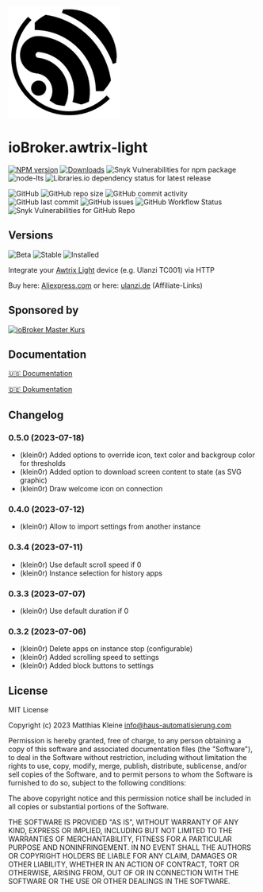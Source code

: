 ![Logo](admin/awtrix-light.png)

# ioBroker.awtrix-light

[![NPM version](https://img.shields.io/npm/v/iobroker.awtrix-light?style=flat-square)](https://www.npmjs.com/package/iobroker.awtrix-light)
[![Downloads](https://img.shields.io/npm/dm/iobroker.awtrix-light?label=npm%20downloads&style=flat-square)](https://www.npmjs.com/package/iobroker.awtrix-light)
![Snyk Vulnerabilities for npm package](https://img.shields.io/snyk/vulnerabilities/npm/iobroker.awtrix-light?label=npm%20vulnerabilities&style=flat-square)
![node-lts](https://img.shields.io/node/v-lts/iobroker.awtrix-light?style=flat-square)
![Libraries.io dependency status for latest release](https://img.shields.io/librariesio/release/npm/iobroker.awtrix-light?label=npm%20dependencies&style=flat-square)

![GitHub](https://img.shields.io/github/license/klein0r/iobroker.awtrix-light?style=flat-square)
![GitHub repo size](https://img.shields.io/github/repo-size/klein0r/iobroker.awtrix-light?logo=github&style=flat-square)
![GitHub commit activity](https://img.shields.io/github/commit-activity/m/klein0r/iobroker.awtrix-light?logo=github&style=flat-square)
![GitHub last commit](https://img.shields.io/github/last-commit/klein0r/iobroker.awtrix-light?logo=github&style=flat-square)
![GitHub issues](https://img.shields.io/github/issues/klein0r/iobroker.awtrix-light?logo=github&style=flat-square)
![GitHub Workflow Status](https://img.shields.io/github/actions/workflow/status/klein0r/iobroker.awtrix-light/test-and-release.yml?branch=master&logo=github&style=flat-square)
![Snyk Vulnerabilities for GitHub Repo](https://img.shields.io/snyk/vulnerabilities/github/klein0r/iobroker.awtrix-light?label=repo%20vulnerabilities&logo=github&style=flat-square)

## Versions

![Beta](https://img.shields.io/npm/v/iobroker.awtrix-light.svg?color=red&label=beta)
![Stable](http://iobroker.live/badges/awtrix-light-stable.svg)
![Installed](http://iobroker.live/badges/awtrix-light-installed.svg)

Integrate your [Awtrix Light](https://github.com/Blueforcer/awtrix-light) device (e.g. Ulanzi TC001) via HTTP

Buy here: [Aliexpress.com](https://haus-auto.com/p/ali/UlanziTC001) or here: [ulanzi.de](https://haus-auto.com/p/ula/UlanziTC001) (Affiliate-Links)

## Sponsored by

[![ioBroker Master Kurs](https://haus-automatisierung.com/images/ads/ioBroker-Kurs.png)](https://haus-automatisierung.com/iobroker-kurs/?refid=iobroker-awtrix-light)

## Documentation

[🇺🇸 Documentation](./docs/en/README.md)

[🇩🇪 Dokumentation](./docs/de/README.md)

## Changelog
<!--
    Placeholder for the next version (at the beginning of the line):
    ### **WORK IN PROGRESS**
-->
### 0.5.0 (2023-07-18)

* (klein0r) Added options to override icon, text color and backgroup color for thresholds
* (klein0r) Added option to download screen content to state (as SVG graphic)
* (klein0r) Draw welcome icon on connection

### 0.4.0 (2023-07-12)

* (klein0r) Allow to import settings from another instance

### 0.3.4 (2023-07-11)

* (klein0r) Use default scroll speed if 0
* (klein0r) Instance selection for history apps

### 0.3.3 (2023-07-07)

* (klein0r) Use default duration if 0

### 0.3.2 (2023-07-06)

* (klein0r) Delete apps on instance stop (configurable)
* (klein0r) Added scrolling speed to settings
* (klein0r) Added block buttons to settings

## License
MIT License

Copyright (c) 2023 Matthias Kleine <info@haus-automatisierung.com>

Permission is hereby granted, free of charge, to any person obtaining a copy
of this software and associated documentation files (the "Software"), to deal
in the Software without restriction, including without limitation the rights
to use, copy, modify, merge, publish, distribute, sublicense, and/or sell
copies of the Software, and to permit persons to whom the Software is
furnished to do so, subject to the following conditions:

The above copyright notice and this permission notice shall be included in all
copies or substantial portions of the Software.

THE SOFTWARE IS PROVIDED "AS IS", WITHOUT WARRANTY OF ANY KIND, EXPRESS OR
IMPLIED, INCLUDING BUT NOT LIMITED TO THE WARRANTIES OF MERCHANTABILITY,
FITNESS FOR A PARTICULAR PURPOSE AND NONINFRINGEMENT. IN NO EVENT SHALL THE
AUTHORS OR COPYRIGHT HOLDERS BE LIABLE FOR ANY CLAIM, DAMAGES OR OTHER
LIABILITY, WHETHER IN AN ACTION OF CONTRACT, TORT OR OTHERWISE, ARISING FROM,
OUT OF OR IN CONNECTION WITH THE SOFTWARE OR THE USE OR OTHER DEALINGS IN THE
SOFTWARE.
